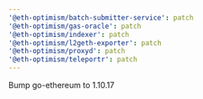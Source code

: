 ```yaml
---
'@eth-optimism/batch-submitter-service': patch
'@eth-optimism/gas-oracle': patch
'@eth-optimism/indexer': patch
'@eth-optimism/l2geth-exporter': patch
'@eth-optimism/proxyd': patch
'@eth-optimism/teleportr': patch
---
```


Bump go-ethereum to 1.10.17
